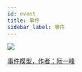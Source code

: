 ```yaml
---
id: event
title: 事件
sidebar_label: 事件
---
```


![](https://cosmos-x.oss-cn-hangzhou.aliyuncs.com/vbRSoz.png)

[事件模型，作者：阮一峰](http://javascript.ruanyifeng.com/dom/event.htm)